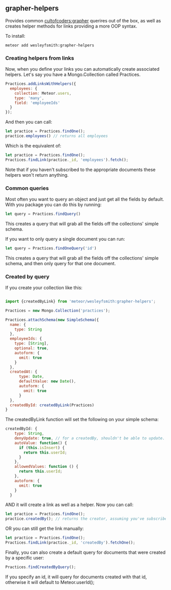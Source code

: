 ## grapher-helpers

Provides common [cultofcoders:grapher](https://github.com/cult-of-coders/grapher) querires out of the box, as well as creates helper methods for links providing a more OOP syntax.

To install:

```meteor add wesleyfsmith:grapher-helpers```

### Creating helpers from links
Now, when you define your links you can automatically create associated helpers. Let's say you have a Mongo.Collection called Practices.

```js
Practices.addLinksWithHelpers({
  employees: {
    collection: Meteor.users,
    type: 'many',
    field: 'employeeIds'
  }
});
```

And then you can call:

```js
let practice = Practices.findOne();
practice.employees() // returns all employees
```

Which is the equivalent of:

```js
let practice = Practices.findOne();
Practices.findLink(practice._id, 'employees').fetch();
```

Note that if you haven't subscribed to the appropriate documents these helpers won't return anything.

### Common queries
Most often you want to query an object and just get all the fields by default. With you package you can do this by running:

```js
let query = Practices.findQuery()
```

This creates a query that will grab all the fields off the collections' simple schema.

If you want to only query a single document you can run:

```js
let query = Practices.findOneQuery('id')
```
This creates a query that will grab all the fields off the collections' simple schema, and then only query for that one document.

### Created by query

If you create your collection like this:

```js

import {createdByLink} from 'meteor/wesleyfsmith:grapher-helpers';

Practices = new Mongo.Collection('practices');

Practices.attachSchema(new SimpleSchema({
  name: {
    type: String
  },
  employeeIds: {
    type: [String],
    optional: true,
    autoform: {
      omit: true
    }
  },
  createdAt: {
      type: Date,
      defaultValue: new Date(),
      autoform: {
        omit: true
      }
  },
  createdById: createdByLink(Practices)
}
```

The createdByLink function will set the following on your simple schema:

```js
createdById: {
    type: String,
    denyUpdate: true, // for a createdBy, shouldn't be able to update.
    autoValue: function() {
      if (this.isInsert) {
        return this.userId;
      }
    },
    allowedValues: function () {
      return this.userId;
    },
    autoform: {
      omit: true
    }
  }
```

AND it will create a link as well as a helper. Now you can call:

```js 
let practice = Practices.findOne();
practice.createdBy(); // returns the creator, assuming you've subscribed to that document
```

OR you can still get the link manually:

```js
let practice = Practices.findOne();
Practices.findLink(practice._id, 'createdBy').fetchOne();
```

Finally, you can also create a default query for documents that were created by a specific user:

```js
Practices.findCreatedByQuery(); 
```

If you specify an id, it will query for documents created with that id, otherwise it will default to Meteor.userId(); 
